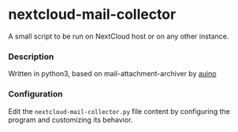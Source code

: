 # nextcloud-mail-collector
A small script to be run on NextCloud host or on any other instance.

### Description ###

Written in python3, based on mail-attachment-archiver by [auino](https://github.com/auino/mail-attachments-archiver)

### Configuration ###

Edit the `nextcloud-mail-collector.py` file content by configuring the program and customizing its behavior.
